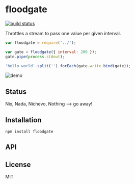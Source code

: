 # floodgate
[![build status](https://secure.travis-ci.org/thlorenz/floodgate.png)](http://travis-ci.org/thlorenz/floodgate)

Throttles a stream to pass one value per given interval.

```js
var floodgate = require('../');

var gate = floodgate({ interval: 200 });
gate.pipe(process.stdout);

'hello world'.split('').forEach(gate.write.bind(gate));
```

![demo](https://github.com/thlorenz/floodgate/raw/master/assets/floodgate.gif)

## Status

Nix, Nada, Nichevo, Nothing --> go away!
## Installation

    npm install floodgate

## API


## License

MIT
